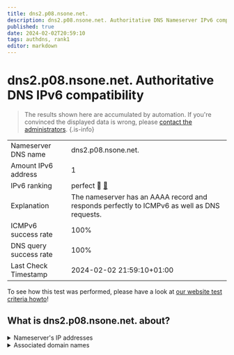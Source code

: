 ```yaml
---
title: dns2.p08.nsone.net.
description: dns2.p08.nsone.net. Authoritative DNS Nameserver IPv6 compatibility
published: true
date: 2024-02-02T20:59:10
tags: authdns, rank1
editor: markdown
---
```


# dns2.p08.nsone.net. Authoritative DNS IPv6 compatibility

> The results shown here are accumulated by automation. If you're convinced the displayed data is wrong, please [contact the administrators](/howto/chat). 
{.is-info}




|   |   |
| - | - |
| Nameserver DNS name | dns2.p08.nsone.net.
| Amount IPv6 address | 1
| IPv6 ranking | perfect :1st_place_medal: [🔗](/howto/ranking) |
| Explanation | The nameserver has an AAAA record and responds perfectly to ICMPv6 as well as DNS requests. |
| ICMPv6 success rate | 100%|
| DNS query success rate | 100% |
| Last Check Timestamp | 2024-02-02 21:59:10+01:00 |

To see how this test was performed, please have a look at [our website test criteria howto](/howto/testcriteria/authdns)!


## What is dns2.p08.nsone.net. about?




<details>
<summary>Nameserver's IP addresses</summary>

2a00:edc0:6259:7:8::2

</details>



<details>
<summary>Associated domain names</summary>

github.com

</details>
